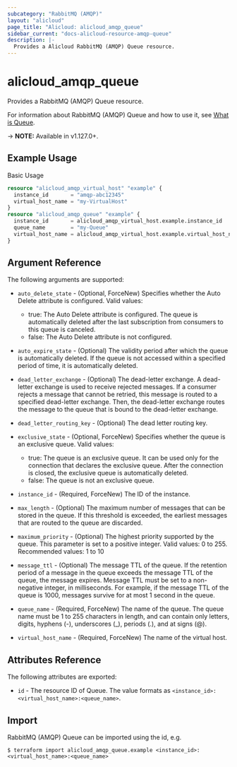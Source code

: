 ```yaml
---
subcategory: "RabbitMQ (AMQP)"
layout: "alicloud"
page_title: "Alicloud: alicloud_amqp_queue"
sidebar_current: "docs-alicloud-resource-amqp-queue"
description: |-
  Provides a Alicloud RabbitMQ (AMQP) Queue resource.
---
```


# alicloud\_amqp\_queue

Provides a RabbitMQ (AMQP) Queue resource.

For information about RabbitMQ (AMQP) Queue and how to use it, see [What is Queue](https://www.alibabacloud.com/help/doc-detail/101631.htm).

-> **NOTE:** Available in v1.127.0+.

## Example Usage

Basic Usage

```terraform
resource "alicloud_amqp_virtual_host" "example" {
  instance_id       = "amqp-abc12345"
  virtual_host_name = "my-VirtualHost"
}
resource "alicloud_amqp_queue" "example" {
  instance_id       = alicloud_amqp_virtual_host.example.instance_id
  queue_name        = "my-Queue"
  virtual_host_name = alicloud_amqp_virtual_host.example.virtual_host_name
}

```

## Argument Reference

The following arguments are supported:

* `auto_delete_state` - (Optional, ForceNew) Specifies whether the Auto Delete attribute is configured. Valid values:
  * true: The Auto Delete attribute is configured. The queue is automatically deleted after the last subscription from consumers to this queue is canceled. 
  * false: The Auto Delete attribute is not configured.
  
* `auto_expire_state` - (Optional) The validity period after which the queue is automatically deleted.
  If the queue is not accessed within a specified period of time, it is automatically deleted.
* `dead_letter_exchange` - (Optional) The dead-letter exchange. A dead-letter exchange is used to receive rejected messages. 
  If a consumer rejects a message that cannot be retried, this message is routed to a specified dead-letter exchange.
  Then, the dead-letter exchange routes the message to the queue that is bound to the dead-letter exchange.
* `dead_letter_routing_key` - (Optional) The dead letter routing key.
* `exclusive_state` - (Optional, ForceNew) Specifies whether the queue is an exclusive queue. Valid values:
  * true: The queue is an exclusive queue. It can be used only for the connection that declares the exclusive queue. After the connection is closed, the exclusive queue is automatically deleted.
  * false: The queue is not an exclusive queue.
  
* `instance_id` - (Required, ForceNew) The ID of the instance.
* `max_length` - (Optional) The maximum number of messages that can be stored in the queue.
  If this threshold is exceeded, the earliest messages that are routed to the queue are discarded.
* `maximum_priority` - (Optional) The highest priority supported by the queue. This parameter is set to a positive integer.
  Valid values: 0 to 255. Recommended values: 1 to 10
* `message_ttl` - (Optional) The message TTL of the queue.
  If the retention period of a message in the queue exceeds the message TTL of the queue, the message expires.
  Message TTL must be set to a non-negative integer, in milliseconds.
  For example, if the message TTL of the queue is 1000, messages survive for at most 1 second in the queue.
* `queue_name` - (Required, ForceNew) The name of the queue.
  The queue name must be 1 to 255 characters in length, and can contain only letters, digits, hyphens (-), underscores (_), periods (.), and at signs (@).
* `virtual_host_name` - (Required, ForceNew) The name of the virtual host.

## Attributes Reference

The following attributes are exported:

* `id` - The resource ID of Queue. The value formats as `<instance_id>:<virtual_host_name>:<queue_name>`.

## Import

RabbitMQ (AMQP) Queue can be imported using the id, e.g.

```shell
$ terraform import alicloud_amqp_queue.example <instance_id>:<virtual_host_name>:<queue_name>
```
